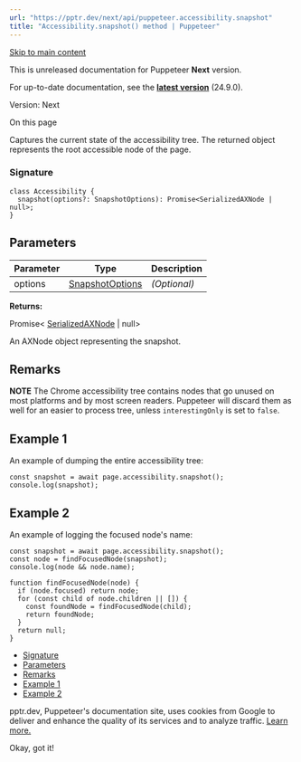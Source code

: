```yaml
---
url: "https://pptr.dev/next/api/puppeteer.accessibility.snapshot"
title: "Accessibility.snapshot() method | Puppeteer"
---
```


[Skip to main content](https://pptr.dev/next/api/puppeteer.accessibility.snapshot#__docusaurus_skipToContent_fallback)

This is unreleased documentation for Puppeteer **Next** version.

For up-to-date documentation, see the **[latest version](https://pptr.dev/api/puppeteer.accessibility.snapshot)** (24.9.0).

Version: Next

On this page

Captures the current state of the accessibility tree. The returned object represents the root accessible node of the page.

### Signature [​](https://pptr.dev/next/api/puppeteer.accessibility.snapshot\#signature "Direct link to Signature")

```codeBlockLines_RjmQ
class Accessibility {
  snapshot(options?: SnapshotOptions): Promise<SerializedAXNode | null>;
}

```

## Parameters [​](https://pptr.dev/next/api/puppeteer.accessibility.snapshot\#parameters "Direct link to Parameters")

| Parameter | Type | Description |
| --- | --- | --- |
| options | [SnapshotOptions](https://pptr.dev/next/api/puppeteer.snapshotoptions) | _(Optional)_ |

**Returns:**

Promise< [SerializedAXNode](https://pptr.dev/next/api/puppeteer.serializedaxnode) \| null>

An AXNode object representing the snapshot.

## Remarks [​](https://pptr.dev/next/api/puppeteer.accessibility.snapshot\#remarks "Direct link to Remarks")

**NOTE** The Chrome accessibility tree contains nodes that go unused on most platforms and by most screen readers. Puppeteer will discard them as well for an easier to process tree, unless `interestingOnly` is set to `false`.

## Example 1 [​](https://pptr.dev/next/api/puppeteer.accessibility.snapshot\#example-1 "Direct link to Example 1")

An example of dumping the entire accessibility tree:

```codeBlockLines_RjmQ
const snapshot = await page.accessibility.snapshot();
console.log(snapshot);

```

## Example 2 [​](https://pptr.dev/next/api/puppeteer.accessibility.snapshot\#example-2 "Direct link to Example 2")

An example of logging the focused node's name:

```codeBlockLines_RjmQ
const snapshot = await page.accessibility.snapshot();
const node = findFocusedNode(snapshot);
console.log(node && node.name);

function findFocusedNode(node) {
  if (node.focused) return node;
  for (const child of node.children || []) {
    const foundNode = findFocusedNode(child);
    return foundNode;
  }
  return null;
}

```

- [Signature](https://pptr.dev/next/api/puppeteer.accessibility.snapshot#signature)
- [Parameters](https://pptr.dev/next/api/puppeteer.accessibility.snapshot#parameters)
- [Remarks](https://pptr.dev/next/api/puppeteer.accessibility.snapshot#remarks)
- [Example 1](https://pptr.dev/next/api/puppeteer.accessibility.snapshot#example-1)
- [Example 2](https://pptr.dev/next/api/puppeteer.accessibility.snapshot#example-2)

pptr.dev, Puppeteer's documentation site, uses cookies from Google to deliver and enhance the quality of its services and to analyze traffic. [Learn more.](https://policies.google.com/technologies/cookies)

Okay, got it!